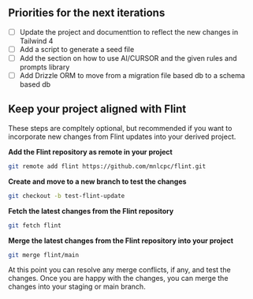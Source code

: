 ## Priorities for the next iterations

- [ ] Update the project and documenttion to reflect the new changes in Tailwind 4
- [ ] Add a script to generate a seed file
- [ ] Add the section on how to use AI/CURSOR and the given rules and prompts library
- [ ] Add Drizzle ORM to move from a migration file based db to a schema based db

## Keep your project aligned with Flint

These steps are compltely optional, but recommended if you want to incorporate new changes from Flint updates into your derived project.

**Add the Flint repository as remote in your project**

```bash
git remote add flint https://github.com/mnlcpc/flint.git
```

**Create and move to a new branch to test the changes**

```bash
git checkout -b test-flint-update
```

**Fetch the latest changes from the Flint repository**

```bash
git fetch flint
```

**Merge the latest changes from the Flint repository into your project**

```bash
git merge flint/main
```

At this point you can resolve any merge conflicts, if any, and test the changes.
Once you are happy with the changes, you can merge the changes into your staging or main branch.
